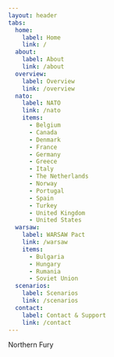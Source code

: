 ```yaml
---
layout: header
tabs:
  home:
    label: Home
    link: /
  about:
    label: About
    link: /about
  overview:
    label: Overview
    link: /overview
  nato:
    label: NATO
    link: /nato
    items:
      - Belgium
      - Canada
      - Denmark
      - France
      - Germany
      - Greece
      - Italy
      - The Netherlands
      - Norway
      - Portugal
      - Spain
      - Turkey
      - United Kingdom
      - United States
  warsaw:
    label: WARSAW Pact
    link: /warsaw
    items:
      - Bulgaria
      - Hungary
      - Rumania
      - Soviet Union
  scenarios:
    label: Scenarios
    link: /scenarios
  contact:
    label: Contact & Support
    link: /contact
---
```


Northern Fury
